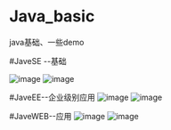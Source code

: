 # Java_basic
java基础、一些demo

#JaveSE --基础

 ![image](https://github.com/iRobotT/Java_basic/blob/master/graph/JaveSE.jpg)
 ![image](https://github.com/iRobotT/Java_basic/blob/master/graph/JaveSEmap.gif)
 
#JaveEE--企业级别应用
 ![image](https://github.com/iRobotT/Java_basic/blob/master/graph/JaveEE.png)
 ![image](https://github.com/iRobotT/Java_basic/blob/master/graph/JaveEEmap.gif)

#JaveWEB--应用
 ![image](https://github.com/iRobotT/Java_basic/blob/master/graph/JaveWeb.gif)
 ![image](https://github.com/iRobotT/Java_basic/blob/master/graph/JaveWEB.jpg)
